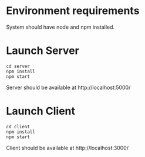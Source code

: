 # Environment requirements

System should have node and npm installed.

# Launch Server

```
cd server
npm install
npm start
```
Server should be available at http://localhost:5000/

# Launch Client

```
cd client
npm install
npm start
```
Client should be available at http://localhost:3000/
